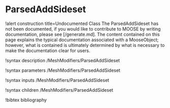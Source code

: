 <!-- MOOSE Documentation Stub: Remove this when content is added. -->

# ParsedAddSideset

!alert construction title=Undocumented Class
The ParsedAddSideset has not been documented, if you would like to contribute to MOOSE by
writing documentation, please see [/generate.md]. The content contained on this page explains
the typical documentation associated with a MooseObject; however, what is contained is ultimately
determined by what is necessary to make the documentation clear for users.

!syntax description /MeshModifiers/ParsedAddSideset

!syntax parameters /MeshModifiers/ParsedAddSideset

!syntax inputs /MeshModifiers/ParsedAddSideset

!syntax children /MeshModifiers/ParsedAddSideset

!bibtex bibliography
